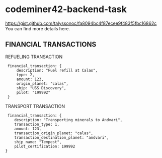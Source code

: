 # codeminer42-backend-task

https://gist.github.com/talyssonoc/fa8094bc4f87ecee9f483f5fbc16862c You can find more details here.


## FINANCIAL TRANSACTIONS
 REFUELING TRANSACTION
```
 financial_transaction: {
     description: "Fuel refill at Calas",
     type: 2,
     amount: 123,
     origin_planet: "calas",
     ship: "USS Discovery",
     pilot: "199992"
 }
 ```
 
 TRANSPORT TRANSACTION
```
 financial_transaction: {
    description: "Transporting minerals to Andvari",
    transaction_type: 1,
    amount: 123,
    transaction_origin_planet: "calas",
    transaction_destination_planet: "andvari",
    ship_name: "Tempest",
    pilot_certification: 199992
}
 ```